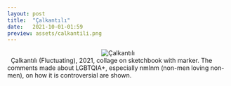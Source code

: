 ```yaml
---
layout: post
title:  "Çalkantılı"
date:   2021-10-01-01:59
preview: assets/calkantili.png
---
```


<div style="text-align: center"><img src="{{site.baseurl}}/assets/calkantili.png" alt="Çalkantılı" class="center" /></div>
&nbsp;
Çalkantılı (Fluctuating), 2021, collage on sketchbook with marker. 
The comments made about LGBTQIA+, especially nmlnm (non-men loving non-men), on how it is controversial are shown.
&nbsp;
